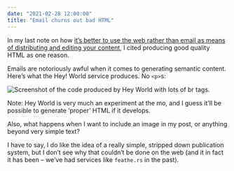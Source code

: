 ```yaml
---
date: "2021-02-28 12:00:00"
title: "Email churns out bad HTML"
---
```



In my last note on how [it’s better to use the web rather than email as means of distributing and editing your content](/paternoster/notes/2021-02-28-publishing-to-a-website-is-easy), I cited producing good quality HTML as one reason.

Emails are notoriously awful when it comes to generating semantic content. Here’s what the Hey! World service produces. No `<p>`s:

![Screenshot of the code produced by Hey World with lots of br tags.](https://thisdaysportion.com/images/hey-world.jpg "Screenshot of the code produced by Hey World with lots of br tags.")
<figcaption>Note: Hey World is very much an experiment at the mo, and I guess it’ll be possible to generate ‘proper’ HTML if it develops.</figcaption>

Also, what happens when I want to include an image in my post, or anything beyond very simple text?

I have to say, I do like the idea of a really simple, stripped down publication system, but I don’t see why that couldn’t be done on the web (and it in fact it has been – we’ve had services like `feathe.rs` in the past).
